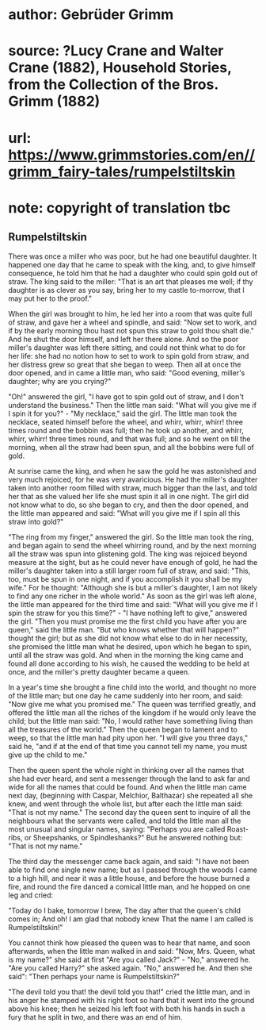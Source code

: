 # author: Gebrüder Grimm
# source: ?Lucy Crane and Walter Crane (1882), Household Stories, from the Collection of the Bros. Grimm (1882)
# url: https://www.grimmstories.com/en//grimm_fairy-tales/rumpelstiltskin
# note: copyright of translation tbc

## Rumpelstiltskin 

There was once a miller who was poor, but he had one beautiful daughter.
It happened one day that he came to speak with the king, and, to give
himself consequence, he told him that he had a daughter who could spin
gold out of straw. The king said to the miller: "That is an art that
pleases me well; if thy daughter is as clever as you say, bring her to
my castle to-morrow, that I may put her to the proof."

When the girl was brought to him, he led her into a room that was quite
full of straw, and gave her a wheel and spindle, and said: "Now set to
work, and if by the early morning thou hast not spun this straw to gold
thou shalt die." And he shut the door himself, and left her there
alone. And so the poor miller's daughter was left there sitting, and
could not think what to do for her life: she had no notion how to set to
work to spin gold from straw, and her distress grew so great that she
began to weep. Then all at once the door opened, and in came a little
man, who said: "Good evening, miller's daughter; why are you crying?"

"Oh!" answered the girl, "I have got to spin gold out of straw, and I
don't understand the business." Then the little man said: "What will
you give me if I spin it for you?" - "My necklace," said the girl.
The little man took the necklace, seated himself before the wheel, and
whirr, whirr, whirr! three times round and the bobbin was full; then he
took up another, and whirr, whirr, whirr! three times round, and that
was full; and so he went on till the morning, when all the straw had
been spun, and all the bobbins were full of gold.

At sunrise came the king, and when he saw the gold he was astonished and
very much rejoiced, for he was very avaricious. He had the miller's
daughter taken into another room filled with straw, much bigger than the
last, and told her that as she valued her life she must spin it all in
one night. The girl did not know what to do, so she began to cry, and
then the door opened, and the little man appeared and said: "What will
you give me if I spin all this straw into gold?"

"The ring from my finger," answered the girl. So the little man took
the ring, and began again to send the wheel whirring round, and by the
next morning all the straw was spun into glistening gold. The king was
rejoiced beyond measure at the sight, but as he could never have enough
of gold, he had the miller's daughter taken into a still larger room
full of straw, and said: "This, too, must be spun in one night, and if
you accomplish it you shall be my wife." For he thought: "Although she
is but a miller's daughter, I am not likely to find any one richer in
the whole world." As soon as the girl was left alone, the little man
appeared for the third time and said: "What will you give me if I spin
the straw for you this time?" - "I have nothing left to give,"
answered the girl. "Then you must promise me the first child you have
after you are queen," said the little man. "But who knows whether that
will happen?" thought the girl; but as she did not know what else to do
in her necessity, she promised the little man what he desired, upon
which he began to spin, until all the straw was gold. And when in the
morning the king came and found all done according to his wish, he
caused the wedding to be held at once, and the miller's pretty daughter
became a queen.

In a year's time she brought a fine child into the world, and thought
no more of the little man; but one day he came suddenly into her room,
and said: "Now give me what you promised me." The queen was terrified
greatly, and offered the little man all the riches of the kingdom if he
would only leave the child; but the little man said: "No, I would
rather have something living than all the treasures of the world." Then
the queen began to lament and to weep, so that the little man had pity
upon her. "I will give you three days," said he, "and if at the end
of that time you cannot tell my name, you must give up the child to
me."

Then the queen spent the whole night in thinking over all the names that
she had ever heard, and sent a messenger through the land to ask far and
wide for all the names that could be found. And when the little man came
next day, (beginning with Caspar, Melchior, Balthazar) she repeated all
she knew, and went through the whole list, but after each the little man
said: "That is not my name." The second day the queen sent to inquire
of all the neighbours what the servants were called, and told the little
man all the most unusual and singular names, saying: "Perhaps you are
called Roast-ribs, or Sheepshanks, or Spindleshanks?" But he answered
nothing but: "That is not my name."

The third day the messenger came back again, and said: "I have not been
able to find one single new name; but as I passed through the woods I
came to a high hill, and near it was a little house, and before the
house burned a fire, and round the fire danced a comical little man, and
he hopped on one leg and cried:

"Today do I bake,
tomorrow I brew,
The day after that the queen's child comes in;
And oh! I am glad that nobody knew
That the name I am called is Rumpelstiltskin!"

You cannot think how pleased the queen was to hear that name, and soon
afterwards, when the little man walked in and said: "Now, Mrs. Queen,
what is my name?" she said at first "Are you called Jack?" - "No,"
answered he. "Are you called Harry?" she asked again. "No," answered
he. And then she said": "Then perhaps your name is Rumpelstiltskin?"

"The devil told you that! the devil told you that!" cried the little
man, and in his anger he stamped with his right foot so hard that it
went into the ground above his knee; then he seized his left foot with
both his hands in such a fury that he split in two, and there was an end
of him.
